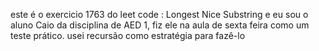 este é o exercicio 1763 do leet code : Longest Nice Substring
e eu sou o aluno Caio da disciplina de AED 1, fiz ele na aula
de sexta feira como um teste prático. usei recursão como estratégia
para fazê-lo